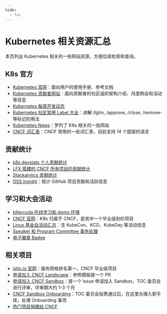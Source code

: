 ```yaml
---
hide:
  - toc
---
```


# Kubernetes 相关资源汇总

本页列出 Kubernetes 相关的一些网站资源，方便后续检索和查询。

## K8s 官方

- [Kubernetes 官网](https://kubernetes.io/)：面向用户的使用手册、参考文档
- [Kubernetes 贡献者网站](https://www.kubernetes.dev/)：面向贡献者的社区组织架构介绍、月度例会和活动等信息
- [Kubernetes 每周开发动态](https://lwkd.info/)
- [Kubernetes 社区常用 Label 大全](https://prow.k8s.io/command-help)：讲解 /lgtm, /approve, /close, /remove- 等标记的用法
- [Kubernetes News](https://kubenews.net/)：罗列了 K8s 相关的一些网站
- [CNCF 词汇表](https://glossary.cncf.io/)：CNCF 常用的一些词汇表，目前支持 14 个国家的语言

## 贡献统计

- [k8s.devstats 个人贡献统计](https://k8s.devstats.cncf.io/d/13/developer-activity-counts-by-repository-group?orgId=1&var-period_name=Last%20year&var-metric=contributions&var-repogroup_name=SIG%20Docs&var-repo_name=kubernetes%2Fkubernetes&var-country_name=All)
- [LFX 搭建的 CNCF 所有项目的贡献统计](https://openprofile.dev/my-insights)
- [Stackalytics 贡献统计](https://www.stackalytics.io/cncf)
- [OSS Insight](https://ossinsight.io/)：统计 GitHub 项目贡献和活跃信息

## 学习和大会活动

- [killercoda 在线学习和 demo 环境](https://killercoda.com/)
- [CNCF 官网](https://www.cncf.io/)：K8s 归属于 CNCF，是其中一个毕业级别的项目
- [Linux 基金会活动汇总](https://events.linuxfoundation.org/)：含 KubeCon、KCD、KubeDay 等活动信息
- [Speaker 和 Program Committee 事务处理](https://sessionize.com/)
- [电子徽章 Badge](https://www.credly.com/users/michael-yao0422)

## 相关项目

- [istio.io 官网](https://istio.io/)：服务网格排名第一，CNCF 毕业级项目
- [申请加入 CNCF Landscape](https://github.com/cncf/landscape/pull/3380)：参照模板提一个 PR
- [申请加入 CNCF Sandbox](https://github.com/cncf/sandbox/issues)：提一个 Issue 申请加入 Sandbox，TOC 委员会进行评审，评审期大约 1-3 个月
- [CNCF Sandbox Onboarding](https://github.com/cncf/toc/issues)：TOC 委员会投票通过后，在这里办理入职手续，处理 Onboarding 事项
- [热门项目捐赠给 CNCF](https://github.com/cncf/toc/pull/827)

